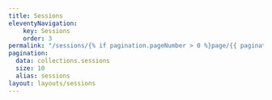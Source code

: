 ```yaml
---
title: Sessions
eleventyNavigation:
    key: Sessions
    order: 3
permalink: "/sessions/{% if pagination.pageNumber > 0 %}page/{{ pagination.pageNumber + 1 }}/{% endif %}"
pagination:
  data: collections.sessions
  size: 10
  alias: sessions
layout: layouts/sessions
---
```

